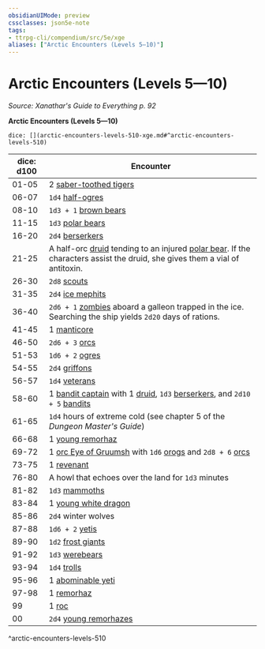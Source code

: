 ```yaml
---
obsidianUIMode: preview
cssclasses: json5e-note
tags:
- ttrpg-cli/compendium/src/5e/xge
aliases: ["Arctic Encounters (Levels 5—10)"]
---
```

# Arctic Encounters (Levels 5—10)
*Source: Xanathar's Guide to Everything p. 92* 

**Arctic Encounters (Levels 5—10)**

`dice: [](arctic-encounters-levels-510-xge.md#^arctic-encounters-levels-510)`

| dice: d100 | Encounter |
|------------|-----------|
| 01-05 | 2 [saber-toothed tigers](saber-toothed-tiger.md) |
| 06-07 | `1d4` [half-ogres](half-ogre-ogrillon.md) |
| 08-10 | `1d3 + 1` [brown bears](brown-bear-xphb.md) |
| 11-15 | `1d3` [polar bears](polar-bear.md) |
| 16-20 | `2d4` [berserkers](berserker-xmm.md) |
| 21-25 | A half-orc [druid](druid.md) tending to an injured [polar bear](polar-bear.md). If the characters assist the druid, she gives them a vial of antitoxin. |
| 26-30 | `2d8` [scouts](scout.md) |
| 31-35 | `2d4` [ice mephits](ice-mephit.md) |
| 36-40 | `2d6 + 1` [zombies](zombie-xphb.md) aboard a galleon trapped in the ice. Searching the ship yields `2d20` days of rations. |
| 41-45 | 1 [manticore](manticore.md) |
| 46-50 | `2d6 + 3` [orcs](orc.md) |
| 51-53 | `1d6 + 2` [ogres](ogre-xmm.md) |
| 54-55 | `2d4` [griffons](griffon.md) |
| 56-57 | `1d4` [veterans](veteran.md) |
| 58-60 | 1 [bandit captain](bandit-captain.md) with 1 [druid](druid.md), `1d3` [berserkers](berserker-xmm.md), and `2d10 + 5` [bandits](bandit.md) |
| 61-65 | `1d4` hours of extreme cold (see chapter 5 of the *Dungeon Master's Guide*) |
| 66-68 | 1 [young remorhaz](young-remorhaz.md) |
| 69-72 | 1 [orc Eye of Gruumsh](orc-eye-of-gruumsh.md) with `1d6` [orogs](orog.md) and `2d8 + 6` [orcs](orc.md) |
| 73-75 | 1 [revenant](revenant.md) |
| 76-80 | A howl that echoes over the land for `1d3` minutes |
| 81-82 | `1d3` [mammoths](mammoth.md) |
| 83-84 | 1 [young white dragon](young-white-dragon.md) |
| 85-86 | `2d4` winter wolves |
| 87-88 | `1d6 + 2` [yetis](yeti.md) |
| 89-90 | `1d2` [frost giants](frost-giant.md) |
| 91-92 | `1d3` [werebears](werebear.md) |
| 93-94 | `1d4` [trolls](troll.md) |
| 95-96 | 1 [abominable yeti](abominable-yeti.md) |
| 97-98 | 1 [remorhaz](remorhaz.md) |
| 99 | 1 [roc](roc.md) |
| 00 | `2d4` [young remorhazes](young-remorhaz.md) |
^arctic-encounters-levels-510